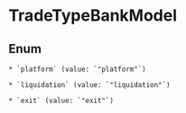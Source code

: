 
# TradeTypeBankModel

## Enum


    * `platform` (value: `"platform"`)

    * `liquidation` (value: `"liquidation"`)

    * `exit` (value: `"exit"`)



